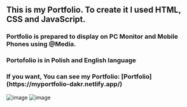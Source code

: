 <h2> This is my Portfolio. To create it I used HTML, CSS and JavaScript.
<h3> Portfolio is prepared to display on PC Monitor and Mobile Phones using @Media. </h3>
  <h3> Portofolio is in Polish and English language</h3>
  
 <h3> If you want, You can see my Portfolio: [Portfolio](https://myportfolio-dakr.netlify.app/) </h3>
  
![image](https://user-images.githubusercontent.com/93492863/178103058-9497ffc9-ce82-4b24-bd4c-a0d79bf499fa.png)
  ![image](https://user-images.githubusercontent.com/93492863/178103328-c117be2d-9324-4514-bf82-7dab026eca7f.png)

